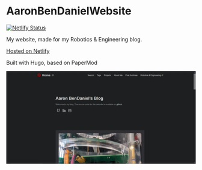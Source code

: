 # AaronBenDanielWebsite
[![Netlify Status](https://api.netlify.com/api/v1/badges/f3dd9bea-2639-47ec-a8ae-e358ca0a8570/deploy-status)](https://app.netlify.com/sites/aaronbendaniel/deploys)

My website, made for my Robotics & Engineering blog.

[Hosted on Netlify](https://aaronbendaniel.netlify.app/)

Built with Hugo, based on PaperMod

![Screenshot of the front page of the website (as of 2024-04-04)](https://github.com/AaronBenDaniel/AaronBenDanielWebsite/blob/main/static/img/other/frontpage.webp)
